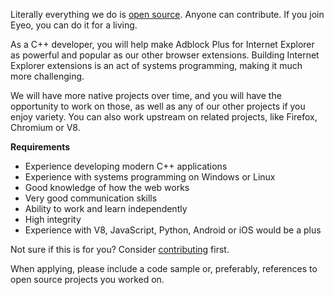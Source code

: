 Literally everything we do is [open source](https://hg.adblockplus.org). Anyone can contribute. If you join Eyeo, you can do it for a living.

As a C++ developer, you will help make Adblock Plus for Internet Explorer as powerful and popular as our other browser extensions. Building Internet Explorer extensions is an act of systems programming, making it much more challenging.

We will have more native projects over time, and you will have the opportunity to work on those, as well as any of our other projects if you enjoy variety. You can also work upstream on related projects, like Firefox, Chromium or V8.

**Requirements**

- Experience developing modern C++ applications
- Experience with systems programming on Windows or Linux
- Good knowledge of how the web works
- Very good communication skills
- Ability to work and learn independently
- High integrity
- Experience with V8, JavaScript, Python, Android or iOS would be a plus

Not sure if this is for you? Consider [contributing](https://adblockplus.org/en/contribute-code) first.

When applying, please include a code sample or, preferably, references to open source projects you worked on.
